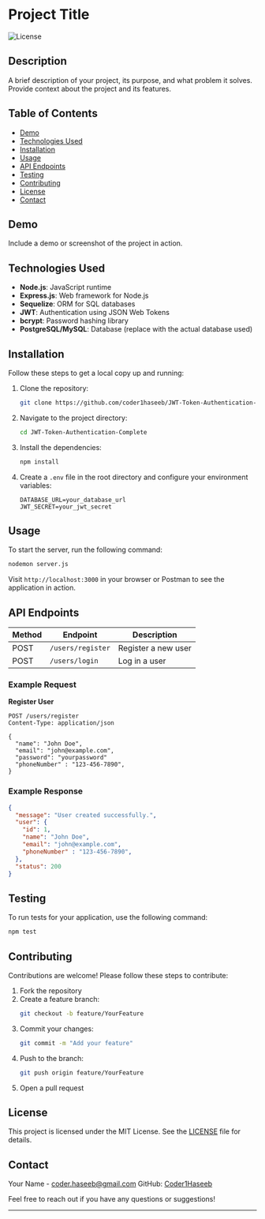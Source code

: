 # Project Title

![License](https://avatars.githubusercontent.com/u/151150753?v=4)

## Description

A brief description of your project, its purpose, and what problem it solves. Provide context about the project and its features.

## Table of Contents

- [Demo](#demo)
- [Technologies Used](#technologies-used)
- [Installation](#installation)
- [Usage](#usage)
- [API Endpoints](#api-endpoints)
- [Testing](#testing)
- [Contributing](#contributing)
- [License](#license)
- [Contact](#contact)

## Demo

Include a demo or screenshot of the project in action.

## Technologies Used

- **Node.js**: JavaScript runtime
- **Express.js**: Web framework for Node.js
- **Sequelize**: ORM for SQL databases
- **JWT**: Authentication using JSON Web Tokens
- **bcrypt**: Password hashing library
- **PostgreSQL/MySQL**: Database (replace with the actual database used)

## Installation

Follow these steps to get a local copy up and running:

1. Clone the repository:
   ```bash
   git clone https://github.com/coder1haseeb/JWT-Token-Authentication-Complete.git
   ```

2. Navigate to the project directory:
   ```bash
   cd JWT-Token-Authentication-Complete
   ```

3. Install the dependencies:
   ```bash
   npm install
   ```

4. Create a `.env` file in the root directory and configure your environment variables:
   ```plaintext
   DATABASE_URL=your_database_url
   JWT_SECRET=your_jwt_secret
   ```

## Usage

To start the server, run the following command:

```bash
nodemon server.js
```

Visit `http://localhost:3000` in your browser or Postman to see the application in action.

## API Endpoints

| Method | Endpoint         | Description        |
|--------|-----------------|-------------------|
| POST   | `/users/register` | Register a new user |
| POST   | `/users/login`    | Log in a user      |

### Example Request

**Register User**
```http
POST /users/register
Content-Type: application/json

{
  "name": "John Doe",
  "email": "john@example.com",
  "password": "yourpassword"
  "phoneNumber" : "123-456-7890",
}
```

### Example Response
```json
{
  "message": "User created successfully.",
  "user": {
    "id": 1,
    "name": "John Doe",
    "email": "john@example.com",
    "phoneNumber" : "123-456-7890",
  },
  "status": 200
}
```

## Testing

To run tests for your application, use the following command:

```bash
npm test
```

## Contributing

Contributions are welcome! Please follow these steps to contribute:

1. Fork the repository
2. Create a feature branch:
   ```bash
   git checkout -b feature/YourFeature
   ```
3. Commit your changes:
   ```bash
   git commit -m "Add your feature"
   ```
4. Push to the branch:
   ```bash
   git push origin feature/YourFeature
   ```
5. Open a pull request

## License

This project is licensed under the MIT License. See the [LICENSE](LICENSE) file for details.

## Contact

Your Name - coder.haseeb@gmail.com
GitHub: [Coder1Haseeb](https://github.com/coder1haseeb)

Feel free to reach out if you have any questions or suggestions!

---